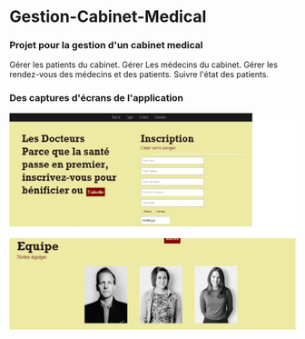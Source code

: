 # Gestion-Cabinet-Medical

### Projet pour la gestion d'un cabinet medical

Gérer les patients du cabinet. 
Gérer  Les médecins du cabinet.
Gérer les rendez-vous  des médecins et des patients. 
Suivre l'état des patients.


### Des captures d'écrans de l'application 
![Cabinet Medical ](https://raw.githubusercontent.com/elaissoussi/Image/master/Capture.JPG)
![Cabinet Medical ](https://raw.githubusercontent.com/elaissoussi/Image/master/Capture2.JPG)

